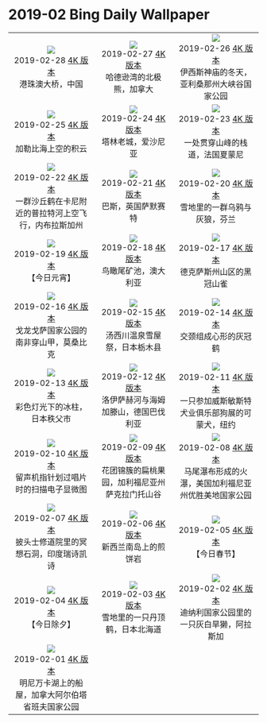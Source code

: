 # 2019-02 Bing Daily Wallpaper

|      |      |      |
|:----:|:----:|:----:|
| ![](https://cn.bing.com/th?id=OHR.HZMB_ZH-CN5238831909_1920x1080.jpg&rf=LaDigue_UHD.jpg&pid=hp&w=480&h=270&rs=1&c=4)<br> 2019-02-28 [4K 版本](https://cn.bing.com/th?id=OHR.HZMB_ZH-CN5238831909_1920x1080.jpg&rf=LaDigue_UHD.jpg&pid=hp&w=3840&h=2160&rs=1&c=4) <br> 港珠澳大桥，中国| ![](https://cn.bing.com/th?id=OHR.PolarBearDay_ZH-CN5185516722_1920x1080.jpg&rf=LaDigue_UHD.jpg&pid=hp&w=480&h=270&rs=1&c=4)<br> 2019-02-27 [4K 版本](https://cn.bing.com/th?id=OHR.PolarBearDay_ZH-CN5185516722_1920x1080.jpg&rf=LaDigue_UHD.jpg&pid=hp&w=3840&h=2160&rs=1&c=4) <br> 哈德逊湾的北极熊，加拿大| ![](https://cn.bing.com/th?id=OHR.WinterGrand_ZH-CN5111542555_1920x1080.jpg&rf=LaDigue_UHD.jpg&pid=hp&w=480&h=270&rs=1&c=4)<br> 2019-02-26 [4K 版本](https://cn.bing.com/th?id=OHR.WinterGrand_ZH-CN5111542555_1920x1080.jpg&rf=LaDigue_UHD.jpg&pid=hp&w=3840&h=2160&rs=1&c=4) <br> 伊西斯神庙的冬天，亚利桑那州大峡谷国家公园 |
| ![](https://cn.bing.com/th?id=OHR.CumulusCaribbean_ZH-CN4884493707_1920x1080.jpg&rf=LaDigue_UHD.jpg&pid=hp&w=480&h=270&rs=1&c=4)<br> 2019-02-25 [4K 版本](https://cn.bing.com/th?id=OHR.CumulusCaribbean_ZH-CN4884493707_1920x1080.jpg&rf=LaDigue_UHD.jpg&pid=hp&w=3840&h=2160&rs=1&c=4) <br> 加勒比海上空的积云| ![](https://cn.bing.com/th?id=OHR.OldTownTallinn_ZH-CN4833535739_1920x1080.jpg&rf=LaDigue_UHD.jpg&pid=hp&w=480&h=270&rs=1&c=4)<br> 2019-02-24 [4K 版本](https://cn.bing.com/th?id=OHR.OldTownTallinn_ZH-CN4833535739_1920x1080.jpg&rf=LaDigue_UHD.jpg&pid=hp&w=3840&h=2160&rs=1&c=4) <br> 塔林老城，爱沙尼亚| ![](https://cn.bing.com/th?id=OHR.ChamonixWalkway_ZH-CN4774583061_1920x1080.jpg&rf=LaDigue_UHD.jpg&pid=hp&w=480&h=270&rs=1&c=4)<br> 2019-02-23 [4K 版本](https://cn.bing.com/th?id=OHR.ChamonixWalkway_ZH-CN4774583061_1920x1080.jpg&rf=LaDigue_UHD.jpg&pid=hp&w=3840&h=2160&rs=1&c=4) <br> 一处贯穿山峰的栈道，法国夏蒙尼 |
| ![](https://cn.bing.com/th?id=OHR.PlatteRiver_ZH-CN4687283533_1920x1080.jpg&rf=LaDigue_UHD.jpg&pid=hp&w=480&h=270&rs=1&c=4)<br> 2019-02-22 [4K 版本](https://cn.bing.com/th?id=OHR.PlatteRiver_ZH-CN4687283533_1920x1080.jpg&rf=LaDigue_UHD.jpg&pid=hp&w=3840&h=2160&rs=1&c=4) <br> 一群沙丘鹤在卡尼附近的普拉特河上空飞行，内布拉斯加州| ![](https://cn.bing.com/th?id=OHR.BathBach_ZH-CN4601637280_1920x1080.jpg&rf=LaDigue_UHD.jpg&pid=hp&w=480&h=270&rs=1&c=4)<br> 2019-02-21 [4K 版本](https://cn.bing.com/th?id=OHR.BathBach_ZH-CN4601637280_1920x1080.jpg&rf=LaDigue_UHD.jpg&pid=hp&w=3840&h=2160&rs=1&c=4) <br> 巴斯，英国萨默赛特| ![](https://cn.bing.com/th?id=OHR.RavenWolf_ZH-CN4544068603_1920x1080.jpg&rf=LaDigue_UHD.jpg&pid=hp&w=480&h=270&rs=1&c=4)<br> 2019-02-20 [4K 版本](https://cn.bing.com/th?id=OHR.RavenWolf_ZH-CN4544068603_1920x1080.jpg&rf=LaDigue_UHD.jpg&pid=hp&w=3840&h=2160&rs=1&c=4) <br> 雪地里的一群乌鸦与灰狼，芬兰 |
| ![](https://cn.bing.com/th?id=OHR.lantern19_ZH-CN7846752344_1920x1080.jpg&rf=LaDigue_UHD.jpg&pid=hp&w=480&h=270&rs=1&c=4)<br> 2019-02-19 [4K 版本](https://cn.bing.com/th?id=OHR.lantern19_ZH-CN7846752344_1920x1080.jpg&rf=LaDigue_UHD.jpg&pid=hp&w=3840&h=2160&rs=1&c=4) <br> 【今日元宵】| ![](https://cn.bing.com/th?id=OHR.AbstractSaltBeds_ZH-CN8351691359_1920x1080.jpg&rf=LaDigue_UHD.jpg&pid=hp&w=480&h=270&rs=1&c=4)<br> 2019-02-18 [4K 版本](https://cn.bing.com/th?id=OHR.AbstractSaltBeds_ZH-CN8351691359_1920x1080.jpg&rf=LaDigue_UHD.jpg&pid=hp&w=3840&h=2160&rs=1&c=4) <br> 鸟瞰尾矿池，澳大利亚| ![](https://cn.bing.com/th?id=OHR.GBBC_ZH-CN4481989355_1920x1080.jpg&rf=LaDigue_UHD.jpg&pid=hp&w=480&h=270&rs=1&c=4)<br> 2019-02-17 [4K 版本](https://cn.bing.com/th?id=OHR.GBBC_ZH-CN4481989355_1920x1080.jpg&rf=LaDigue_UHD.jpg&pid=hp&w=3840&h=2160&rs=1&c=4) <br> 德克萨斯州山区的黑冠山雀 |
| ![](https://cn.bing.com/th?id=OHR.PangolinDay_ZH-CN4393242380_1920x1080.jpg&rf=LaDigue_UHD.jpg&pid=hp&w=480&h=270&rs=1&c=4)<br> 2019-02-16 [4K 版本](https://cn.bing.com/th?id=OHR.PangolinDay_ZH-CN4393242380_1920x1080.jpg&rf=LaDigue_UHD.jpg&pid=hp&w=3840&h=2160&rs=1&c=4) <br> 戈龙戈萨国家公园的南非穿山甲，莫桑比克| ![](https://cn.bing.com/th?id=OHR.Kamakura_ZH-CN4324380274_1920x1080.jpg&rf=LaDigue_UHD.jpg&pid=hp&w=480&h=270&rs=1&c=4)<br> 2019-02-15 [4K 版本](https://cn.bing.com/th?id=OHR.Kamakura_ZH-CN4324380274_1920x1080.jpg&rf=LaDigue_UHD.jpg&pid=hp&w=3840&h=2160&rs=1&c=4) <br> 汤西川温泉雪屋祭，日本栃木县| ![](https://cn.bing.com/th?id=OHR.HeartCranes_ROW1989469410_1920x1080.jpg&rf=LaDigue_UHD.jpg&pid=hp&w=480&h=270&rs=1&c=4)<br> 2019-02-14 [4K 版本](https://cn.bing.com/th?id=OHR.HeartCranes_ROW1989469410_1920x1080.jpg&rf=LaDigue_UHD.jpg&pid=hp&w=3840&h=2160&rs=1&c=4) <br> 交颈组成心形的灰冠鹤 |
| ![](https://cn.bing.com/th?id=OHR.Misotsuchi_ZH-CN5137902045_1920x1080.jpg&rf=LaDigue_UHD.jpg&pid=hp&w=480&h=270&rs=1&c=4)<br> 2019-02-13 [4K 版本](https://cn.bing.com/th?id=OHR.Misotsuchi_ZH-CN5137902045_1920x1080.jpg&rf=LaDigue_UHD.jpg&pid=hp&w=3840&h=2160&rs=1&c=4) <br> 彩色灯光下的冰柱，日本秩父市| ![](https://cn.bing.com/th?id=OHR.LoisachKochelsee_ZH-CN5859866695_1920x1080.jpg&rf=LaDigue_UHD.jpg&pid=hp&w=480&h=270&rs=1&c=4)<br> 2019-02-12 [4K 版本](https://cn.bing.com/th?id=OHR.LoisachKochelsee_ZH-CN5859866695_1920x1080.jpg&rf=LaDigue_UHD.jpg&pid=hp&w=3840&h=2160&rs=1&c=4) <br> 洛伊萨赫河与海姆加滕山，德国巴伐利亚| ![](https://cn.bing.com/th?id=OHR.KomondorKennel_ZH-CN6009722858_1920x1080.jpg&rf=LaDigue_UHD.jpg&pid=hp&w=480&h=270&rs=1&c=4)<br> 2019-02-11 [4K 版本](https://cn.bing.com/th?id=OHR.KomondorKennel_ZH-CN6009722858_1920x1080.jpg&rf=LaDigue_UHD.jpg&pid=hp&w=3840&h=2160&rs=1&c=4) <br> 一只参加威斯敏斯特犬业俱乐部狗展的可蒙犬，纽约 |
| ![](https://cn.bing.com/th?id=OHR.StylusGroove_ZH-CN6106476225_1920x1080.jpg&rf=LaDigue_UHD.jpg&pid=hp&w=480&h=270&rs=1&c=4)<br> 2019-02-10 [4K 版本](https://cn.bing.com/th?id=OHR.StylusGroove_ZH-CN6106476225_1920x1080.jpg&rf=LaDigue_UHD.jpg&pid=hp&w=3840&h=2160&rs=1&c=4) <br> 留声机指针划过唱片时的扫描电子显微图| ![](https://cn.bing.com/th?id=OHR.AlmondOrchard_ZH-CN6176656132_1920x1080.jpg&rf=LaDigue_UHD.jpg&pid=hp&w=480&h=270&rs=1&c=4)<br> 2019-02-09 [4K 版本](https://cn.bing.com/th?id=OHR.AlmondOrchard_ZH-CN6176656132_1920x1080.jpg&rf=LaDigue_UHD.jpg&pid=hp&w=3840&h=2160&rs=1&c=4) <br> 花团锦簇的扁桃果园，加利福尼亚州萨克拉门托山谷| ![](https://cn.bing.com/th?id=OHR.YNPFirefall_ZH-CN6411148793_1920x1080.jpg&rf=LaDigue_UHD.jpg&pid=hp&w=480&h=270&rs=1&c=4)<br> 2019-02-08 [4K 版本](https://cn.bing.com/th?id=OHR.YNPFirefall_ZH-CN6411148793_1920x1080.jpg&rf=LaDigue_UHD.jpg&pid=hp&w=3840&h=2160&rs=1&c=4) <br> 马尾瀑布形成的火瀑，美国加利福尼亚州优胜美地国家公园 |
| ![](https://cn.bing.com/th?id=OHR.BeatlesAshram_ZH-CN6839628037_1920x1080.jpg&rf=LaDigue_UHD.jpg&pid=hp&w=480&h=270&rs=1&c=4)<br> 2019-02-07 [4K 版本](https://cn.bing.com/th?id=OHR.BeatlesAshram_ZH-CN6839628037_1920x1080.jpg&rf=LaDigue_UHD.jpg&pid=hp&w=3840&h=2160&rs=1&c=4) <br> 披头士修道院里的冥想石洞，印度瑞诗凯诗| ![](https://cn.bing.com/th?id=OHR.Punakaiki_ZH-CN6944508336_1920x1080.jpg&rf=LaDigue_UHD.jpg&pid=hp&w=480&h=270&rs=1&c=4)<br> 2019-02-06 [4K 版本](https://cn.bing.com/th?id=OHR.Punakaiki_ZH-CN6944508336_1920x1080.jpg&rf=LaDigue_UHD.jpg&pid=hp&w=3840&h=2160&rs=1&c=4) <br> 新西兰南岛上的煎饼岩| ![](https://cn.bing.com/th?id=OHR.springfestival_ZH-CN6995564658_1920x1080.jpg&rf=LaDigue_UHD.jpg&pid=hp&w=480&h=270&rs=1&c=4)<br> 2019-02-05 [4K 版本](https://cn.bing.com/th?id=OHR.springfestival_ZH-CN6995564658_1920x1080.jpg&rf=LaDigue_UHD.jpg&pid=hp&w=3840&h=2160&rs=1&c=4) <br> 【今日春节】  |
| ![](https://cn.bing.com/th?id=OHR.newyeareve_ZH-CN7055661762_1920x1080.jpg&rf=LaDigue_UHD.jpg&pid=hp&w=480&h=270&rs=1&c=4)<br> 2019-02-04 [4K 版本](https://cn.bing.com/th?id=OHR.newyeareve_ZH-CN7055661762_1920x1080.jpg&rf=LaDigue_UHD.jpg&pid=hp&w=3840&h=2160&rs=1&c=4) <br> 【今日除夕】| ![](https://cn.bing.com/th?id=OHR.JapanCrane_ZH-CN7122024216_1920x1080.jpg&rf=LaDigue_UHD.jpg&pid=hp&w=480&h=270&rs=1&c=4)<br> 2019-02-03 [4K 版本](https://cn.bing.com/th?id=OHR.JapanCrane_ZH-CN7122024216_1920x1080.jpg&rf=LaDigue_UHD.jpg&pid=hp&w=3840&h=2160&rs=1&c=4) <br> 雪地里的一只丹顶鹤，日本北海道| ![](https://cn.bing.com/th?id=OHR.HoaryMarmot_ZH-CN7175843832_1920x1080.jpg&rf=LaDigue_UHD.jpg&pid=hp&w=480&h=270&rs=1&c=4)<br> 2019-02-02 [4K 版本](https://cn.bing.com/th?id=OHR.HoaryMarmot_ZH-CN7175843832_1920x1080.jpg&rf=LaDigue_UHD.jpg&pid=hp&w=3840&h=2160&rs=1&c=4) <br> 迪纳利国家公园里的一只灰白旱獭，阿拉斯加 |
| ![](https://cn.bing.com/th?id=OHR.MinnewankaBoathouse_ZH-CN0548323518_1920x1080.jpg&rf=LaDigue_UHD.jpg&pid=hp&w=480&h=270&rs=1&c=4)<br> 2019-02-01 [4K 版本](https://cn.bing.com/th?id=OHR.MinnewankaBoathouse_ZH-CN0548323518_1920x1080.jpg&rf=LaDigue_UHD.jpg&pid=hp&w=3840&h=2160&rs=1&c=4) <br> 明尼万卡湖上的船屋，加拿大阿尔伯塔省班夫国家公园
